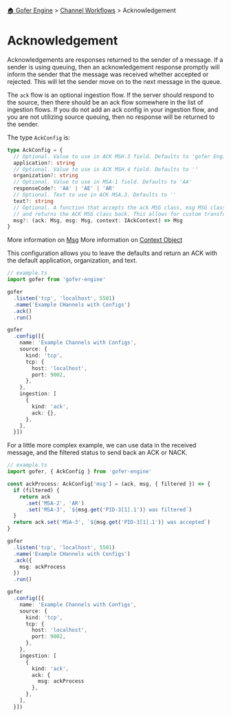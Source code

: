 [🏠 Gofer Engine](https://gofer-engine.github.io/) > [Channel Workflows](./index.md) > Acknowledgement

# Acknowledgement

Acknowledgements are responses returned to the sender of a message. If a sender is using queuing, then an acknowledgement response promptly will inform the sender that the message was received whether accepted or rejected. This will let the sender move on to the next message in the queue.

The `ack` flow is an optional ingestion flow. If the server should respond to the source, then there should be an ack flow somewhere in the list of ingestion flows. If you do not add an ack config in your ingestion flow, and you are not utilizing source queuing, then no response will be returned to the sender.

The type `AckConfig` is:

```typescript
type AckConfig = {
  // Optional. Value to use in ACK MSH.3 field. Defaults to 'gofer Engine'
  application?: string
  // Optional. Value to use in ACK MSH.4 field. Defaults to ''
  organization?: string
  // Optional. Value to use in MSA-1 field. Defaults to 'AA'
  responseCode?: 'AA' | 'AE' | 'AR'
  // Optional. Text to use in ACK MSA.3. Defaults to ''
  text?: string
  // Optional. A function that accepts the ack MSG class, msg MSG class, and conext state object
  // and returns the ACK MSG class back. This allows for custom transformation of the ACK message.
  msg?: (ack: Msg, msg: Msg, context: IAckContext) => Msg
}
```

More information on [Msg](../msg-class/index.md)
More information on [Context Object](./context-object.md)

This configuration allows you to leave the defaults and return an ACK with the default application, organization, and text.

```typescript
// example.ts
import gofer from 'gofer-engine'

gofer
  .listen('tcp', 'localhost', 5501)
  .name('Example CHannels with Configs')
  .ack()
  .run()

gofer
  .config([{
    name: 'Example Channels with Configs',
    source: {
      kind: 'tcp',
      tcp: {
        host: 'localhost',
        port: 9002,
      },
    },
    ingestion: [
      {
        kind: 'ack',
        ack: {},
      },
    ],
  }])
```

For a little more complex example, we can use data in the received message, and the filtered status to send back an ACK or NACK.

```typescript
// example.ts
import gofer, { AckConfig } from 'gofer-engine'

const ackProcess: AckConfig['msg'] = (ack, msg, { filtered }) => {
  if (filtered) {
    return ack
      .set('MSA-2', 'AR')
      .set('MSA-3', `${msg.get('PID-3[1].1')} was filtered`)
  }
  return ack.set('MSA-3', `${msg.get('PID-3[1].1')} was accepted`)
}

gofer
  .listen('tcp', 'localhost', 5501)
  .name('Example CHannels with Configs')
  .ack({
    msg: ackProcess
  })
  .run()

gofer
  .config([{
    name: 'Example Channels with Configs',
    source: {
      kind: 'tcp',
      tcp: {
        host: 'localhost',
        port: 9002,
      },
    },
    ingestion: [
      {
        kind: 'ack',
        ack: {
          msg: ackProcess
        },
      },
    ],
  }])
```
